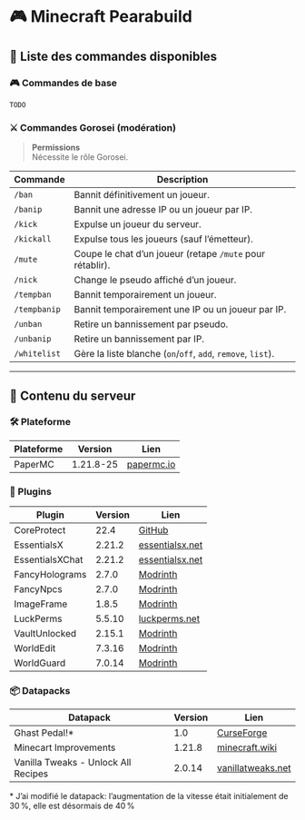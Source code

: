 # 🎮 Minecraft Pearabuild

## 📜 Liste des commandes disponibles

### 🎮 Commandes de base

`TODO`

### ⚔️ Commandes Gorosei (modération)

> **Permissions**  
> Nécessite le rôle Gorosei.

| Commande       | Description                                                  |
| -------------- | ------------------------------------------------------------ |
| `/ban`         | Bannit définitivement un joueur.                             |
| `/banip`       | Bannit une adresse IP ou un joueur par IP.                   |
| `/kick`        | Expulse un joueur du serveur.                                |
| `/kickall`     | Expulse tous les joueurs (sauf l’émetteur).                  |
| `/mute`        | Coupe le chat d’un joueur (retape `/mute` pour rétablir).    |
| `/nick`        | Change le pseudo affiché d’un joueur.                        |
| `/tempban`     | Bannit temporairement un joueur.                             |
| `/tempbanip`   | Bannit temporairement une IP ou un joueur par IP.            |
| `/unban`       | Retire un bannissement par pseudo.                           |
| `/unbanip`     | Retire un bannissement par IP.                               |
| `/whitelist`   | Gère la liste blanche (`on`/`off`, `add`, `remove`, `list`). |

---

## 🧩 Contenu du serveur

### 🛠️ Plateforme

| Plateforme | Version   | Lien                                             |
| ---------- | --------- | ------------------------------------------------ |
| PaperMC    | 1.21.8-25  | [papermc.io](https://papermc.io/downloads/paper) |

### 🔌 Plugins

| Plugin                | Version        | Lien                                                                  |
| --------------------- | -------------- | --------------------------------------------------------------------- |
| CoreProtect           | 22.4           | [GitHub](https://github.com/PlayPro/CoreProtect)                      |
| EssentialsX           | 2.21.2         | [essentialsx.net](https://essentialsx.net/downloads.html)             |
| EssentialsXChat       | 2.21.2         | [essentialsx.net](https://essentialsx.net/downloads.html)             |
| FancyHolograms        | 2.7.0          | [Modrinth](https://modrinth.com/plugin/fancyholograms)                |
| FancyNpcs             | 2.7.0          | [Modrinth](https://modrinth.com/plugin/fancynpcs)                     |
| ImageFrame            | 1.8.5          | [Modrinth](https://modrinth.com/plugin/imageframe)                    |
| LuckPerms             | 5.5.10         | [luckperms.net](https://luckperms.net/download)                       |
| VaultUnlocked         | 2.15.1         | [Modrinth](https://modrinth.com/plugin/vaultunlocked)                 |
| WorldEdit             | 7.3.16         | [Modrinth](https://modrinth.com/plugin/worldedit)                     |
| WorldGuard            | 7.0.14         | [Modrinth](https://modrinth.com/plugin/worldguard)                    |

### 📦 Datapacks

| Datapack                            | Version | Lien                                                                                             |
| ----------------------------------- | ------- | ------------------------------------------------------------------------------------------------ |
| Ghast Pedal!*                       | 1.0     | [CurseForge](https://modrinth.com/datapack/ghast-pedal)                                          |
| Minecart Improvements               | 1.21.8  | [minecraft.wiki](https://minecraft.wiki/w/Minecart_Improvements)                                 |
| Vanilla Tweaks - Unlock All Recipes | 2.0.14  | [vanillatweaks.net](https://vanillatweaks.net/picker/datapacks/)                                 |

\* J’ai modifié le datapack: l’augmentation de la vitesse était initialement de 30 %, elle est désormais de 40 % <br>
